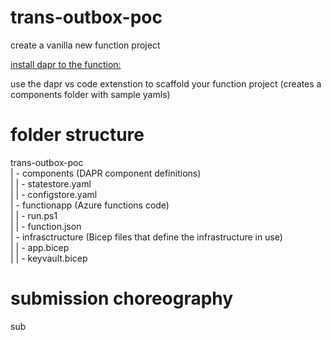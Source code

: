 # trans-outbox-poc

create a vanilla new function project

[install dapr to the function:](https://learn.microsoft.com/en-us/azure/azure-functions/functions-bindings-dapr?tabs=in-process%2Cbundle-v4x%2Cbicep1&pivots=programming-language-powershell)

use the dapr vs code extenstion to scaffold your function project (creates a components folder with sample yamls)

# folder structure

trans-outbox-poc  
 | - components         (DAPR component definitions)  
 | | - statestore.yaml  
 | | - configstore.yaml  
 | - functionapp        (Azure functions code)  
 | | - run.ps1  
 | | - function.json  
 | - infrasctructure    (Bicep files that define the infrastructure in use)  
 | | - app.bicep  
 | | - keyvault.bicep  

# submission choreography

sub